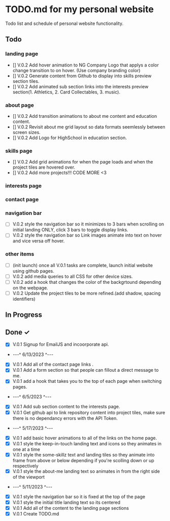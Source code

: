 # TODO.md for my personal website

Todo list and schedule of personal website functionality.

## Todo

### landing page

- [] V.0.2 Add hover animation to NG Company Logo that applys a color change transition to on hover. (Use company branding color)
- [] V.0.2 Generate content from Github to display into skills preview section tiles.
- [] V.0.2 Add animated sub section links into the interests preview section(1. Athletics, 2. Card Collectables, 3. music).

### about page

- [] V.0.2 Add transition animations to about me content and education content.
- [] V.0.2 Revisit about me grid layout so data formats seemlessly between screen sizes.
- [] V.0.2 Add Logo for HighSchool in education section.

### skills page

- [] V.0.2 Add grid animations for when the page loads and when the project tiles are hovered over.
- [] V.0.2 Add more projects!!! CODE MORE <3

### interests page

### contact page

### navigation bar

- [ ] V.0.2 style the navigation bar so it minimizes to 3 bars when scrolling on initial landing ONLY, click 3 bars to toggle display links.
- [ ] V.0.2 style the navigation bar so Link images animate into text on hover and vice versa off hover.

### other items

- [ ] (init launch) once all V.0.1 tasks are complete, launch initial website using github pages.
- [ ] V.0.2 add media queries to all CSS for other device sizes.
- [ ] V.0.2 add a hook that changes the color of the backgrtound depending on the webpage.
- [ ] V.0.2 Update the project tiles to be more refined.(add shadow, spacing identifiers)

## In Progress

## Done ✓

- [x] V.0.1 Signup for EmailJS and incoorporate api.
- ---^ 6/13/2023 ^---
- [x] V.0.1 Add all of the contact page links .
- [x] V.0.1 Add a form section so that people can fillout a direct message to me.
- [x] V.0.1 add a hook that takes you to the top of each page when switching pages.
- ---^ 6/5/2023 ^---
- [x] V.0.1 Add sub section content to the interests page.
- [x] V.0.1 Get github api to link repository content into project tiles, make sure there is no dependancy errors with the API Token.
- ---^ 5/17/2023 ^---
- [x] V.0.1 add basic hover animations to all of the links on the home page.
- [x] V.0.1 style the keep-in-touch landing text and icons so they animates in one at a time
- [x] V.0.1 style the some-skillz text and landing tiles so they animate into frame from above or below depending if you're scolling down or up respectively
- [x] V.0.1 style the about-me landing text so animates in from the right side of the viewport
- ---^ 5/11/2023 ^---
- [x] V.0.1 style the navigation bar so it is fixed at the top of the page
- [x] V.0.1 style the initial title landing text so its centered
- [x] V.0.1 Add all of the content to the landing page sections
- [x] V.0.1 Create TODO.md
